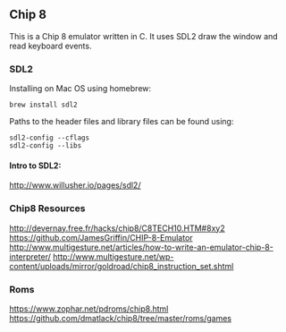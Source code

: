 ## Chip 8
This is a Chip 8 emulator written in C. It uses SDL2 draw the window and read keyboard events.

### SDL2
Installing on Mac OS using homebrew:
```
brew install sdl2
```
Paths to the header files and library files can be found using:
```
sdl2-config --cflags
sdl2-config --libs
```

#### Intro to SDL2:
http://www.willusher.io/pages/sdl2/

### Chip8 Resources
http://devernay.free.fr/hacks/chip8/C8TECH10.HTM#8xy2
https://github.com/JamesGriffin/CHIP-8-Emulator
http://www.multigesture.net/articles/how-to-write-an-emulator-chip-8-interpreter/
http://www.multigesture.net/wp-content/uploads/mirror/goldroad/chip8_instruction_set.shtml

### Roms
https://www.zophar.net/pdroms/chip8.html
https://github.com/dmatlack/chip8/tree/master/roms/games

